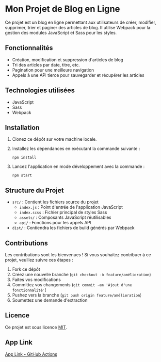 # Mon Projet de Blog en Ligne

Ce projet est un blog en ligne permettant aux utilisateurs de créer, modifier, supprimer, trier et paginer des articles de blog. Il utilise Webpack pour la gestion des modules JavaScript et Sass pour les styles.

## Fonctionnalités

- Création, modification et suppression d'articles de blog
- Tri des articles par date, titre, etc.
- Pagination pour une meilleure navigation
- Appels à une API tierce pour sauvegarder et récupérer les articles

## Technologies utilisées

- JavaScript
- Sass
- Webpack

## Installation

1. Clonez ce dépôt sur votre machine locale.
2. Installez les dépendances en exécutant la commande suivante :

   ```
   npm install
   ```


3. Lancez l'application en mode développement avec la commande :

   ```
   npm start
   ```

## Structure du Projet

- `src/` : Contient les fichiers source du projet
  - `index.js` : Point d'entrée de l'application JavaScript
  - `index.scss` : Fichier principal de styles Sass
  - `assets/` : Composants JavaScript réutilisables
  - `api/` : Fonctions pour les appels API
- `dist/` : Contiendra les fichiers de build générés par Webpack

## Contributions

Les contributions sont les bienvenues ! Si vous souhaitez contribuer à ce projet, veuillez suivre ces étapes :

1. Fork ce dépôt
2. Créez une nouvelle branche (`git checkout -b feature/amélioration`)
3. Faites vos modifications
4. Committez vos changements (`git commit -am 'Ajout d'une fonctionnalité'`)
5. Pushez vers la branche (`git push origin feature/amélioration`)
6. Soumettez une demande d'extraction

## Licence

Ce projet est sous licence [MIT](LICENSE).

## App Link

[App Link - GitHub Actions](https://escanor1986.github.io/P_JavaScript_Blog/)

